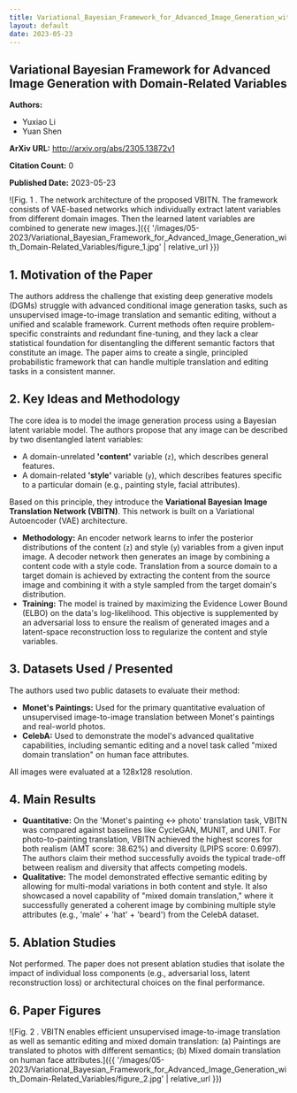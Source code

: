 ```yaml
---
title: Variational_Bayesian_Framework_for_Advanced_Image_Generation_with_Domain-Related_Variables
layout: default
date: 2023-05-23
---
```

## Variational Bayesian Framework for Advanced Image Generation with Domain-Related Variables
**Authors:**
- Yuxiao Li
- Yuan Shen

**ArXiv URL:** http://arxiv.org/abs/2305.13872v1

**Citation Count:** 0

**Published Date:** 2023-05-23

![Fig. 1 . The network architecture of the proposed VBITN. The framework consists of VAE-based networks which individually extract latent variables from different domain images. Then the learned latent variables are combined to generate new images.]({{ '/images/05-2023/Variational_Bayesian_Framework_for_Advanced_Image_Generation_with_Domain-Related_Variables/figure_1.jpg' | relative_url }})
## 1. Motivation of the Paper
The authors address the challenge that existing deep generative models (DGMs) struggle with advanced conditional image generation tasks, such as unsupervised image-to-image translation and semantic editing, without a unified and scalable framework. Current methods often require problem-specific constraints and redundant fine-tuning, and they lack a clear statistical foundation for disentangling the different semantic factors that constitute an image. The paper aims to create a single, principled probabilistic framework that can handle multiple translation and editing tasks in a consistent manner.

## 2. Key Ideas and Methodology
The core idea is to model the image generation process using a Bayesian latent variable model. The authors propose that any image can be described by two disentangled latent variables:
*   A domain-unrelated **'content'** variable (`z`), which describes general features.
*   A domain-related **'style'** variable (`y`), which describes features specific to a particular domain (e.g., painting style, facial attributes).

Based on this principle, they introduce the **Variational Bayesian Image Translation Network (VBITN)**. This network is built on a Variational Autoencoder (VAE) architecture.
*   **Methodology:** An encoder network learns to infer the posterior distributions of the content (`z`) and style (`y`) variables from a given input image. A decoder network then generates an image by combining a content code with a style code. Translation from a source domain to a target domain is achieved by extracting the content from the source image and combining it with a style sampled from the target domain's distribution.
*   **Training:** The model is trained by maximizing the Evidence Lower Bound (ELBO) on the data's log-likelihood. This objective is supplemented by an adversarial loss to ensure the realism of generated images and a latent-space reconstruction loss to regularize the content and style variables.

## 3. Datasets Used / Presented
The authors used two public datasets to evaluate their method:
*   **Monet's Paintings:** Used for the primary quantitative evaluation of unsupervised image-to-image translation between Monet's paintings and real-world photos.
*   **CelebA:** Used to demonstrate the model's advanced qualitative capabilities, including semantic editing and a novel task called "mixed domain translation" on human face attributes.

All images were evaluated at a 128x128 resolution.

## 4. Main Results
*   **Quantitative:** On the 'Monet's painting ↔ photo' translation task, VBITN was compared against baselines like CycleGAN, MUNIT, and UNIT. For photo-to-painting translation, VBITN achieved the highest scores for both realism (AMT score: 38.62%) and diversity (LPIPS score: 0.6997). The authors claim their method successfully avoids the typical trade-off between realism and diversity that affects competing models.
*   **Qualitative:** The model demonstrated effective semantic editing by allowing for multi-modal variations in both content and style. It also showcased a novel capability of "mixed domain translation," where it successfully generated a coherent image by combining multiple style attributes (e.g., 'male' + 'hat' + 'beard') from the CelebA dataset.

## 5. Ablation Studies
Not performed. The paper does not present ablation studies that isolate the impact of individual loss components (e.g., adversarial loss, latent reconstruction loss) or architectural choices on the final performance.

## 6. Paper Figures
![Fig. 2 . VBITN enables efficient unsupervised image-to-image translation as well as semantic editing and mixed domain translation: (a) Paintings are translated to photos with different semantics; (b) Mixed domain translation on human face attributes.]({{ '/images/05-2023/Variational_Bayesian_Framework_for_Advanced_Image_Generation_with_Domain-Related_Variables/figure_2.jpg' | relative_url }})
